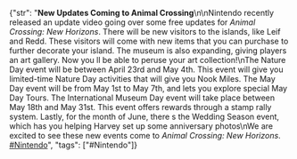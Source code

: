 {"str": "**New Updates Coming to Animal Crossing**\n\nNintendo recently released an update video going over some free updates for _Animal Crossing: New Horizons_. There will be new visitors to the islands, like Leif and Redd. These visitors will come with new items that you can purchase to further decorate your island. The museum is also expanding, giving players an art gallery. Now you ll be able to peruse your art collection!\nThe Nature Day event will be between April 23rd and May 4th. This event will give you limited-time Nature Day activities that will give you Nook Miles. The May Day event will be from May 1st to May 7th, and lets you explore special May Day Tours. The International Museum Day event will take place between May 18th and May 31st. This event offers rewards through a stamp rally system. Lastly, for the month of June, there s the Wedding Season event, which has you helping Harvey set up some anniversary photos\nWe are excited to see these new events come to _Animal Crossing: New Horizons_. [#Nintendo](/blog?tag=Nintendo)", "tags": ["#Nintendo"]}